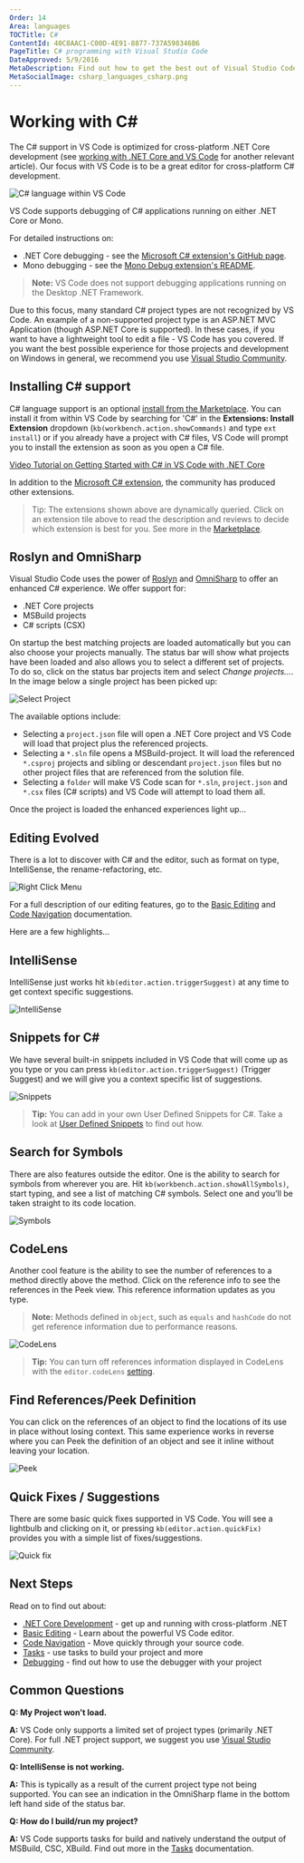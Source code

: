 ```yaml
---
Order: 14
Area: languages
TOCTitle: C#
ContentId: 40C8AAC1-C00D-4E91-8877-737A598346B6
PageTitle: C# programming with Visual Studio Code
DateApproved: 5/9/2016
MetaDescription: Find out how to get the best out of Visual Studio Code and C#.
MetaSocialImage: csharp_languages_csharp.png
---
```

# Working with C&#35;

The C# support in VS Code is optimized for cross-platform .NET Core development (see [working with .NET Core and VS Code](/docs/other/dotnet.md) for another relevant article).  Our focus with VS Code is to be a great editor for cross-platform C# development.

![C# language within VS Code](images/csharp/c_sharp_hero.png)

VS Code supports debugging of C# applications running on either .NET Core or Mono.

For detailed instructions on:

* .NET Core debugging - see the [Microsoft C# extension's GitHub page](https://github.com/OmniSharp/omnisharp-vscode/blob/master/debugger.md).
* Mono debugging - see the [Mono Debug extension's README](https://marketplace.visualstudio.com/items?itemName=ms-vscode.mono-debug).

>**Note:** VS Code does not support debugging applications running on the Desktop .NET Framework.

Due to this focus, many standard C# project types are not recognized by VS Code.  An example of a non-supported project type is an ASP.NET MVC Application (though ASP.NET Core is supported).  In these cases, if you want to have a lightweight tool to edit a file - VS Code has you covered.  If you want the best possible experience for those projects and development on Windows in general, we recommend you use [Visual Studio Community](https://www.visualstudio.com/products/visual-studio-community-vs).

## Installing C&#35; support

C# language support is an optional [install from the Marketplace](https://marketplace.visualstudio.com/items?itemName=ms-vscode.csharp). You can install it from within VS Code by searching for 'C#' in the **Extensions: Install Extension** dropdown (`kb(workbench.action.showCommands)` and type `ext install`) or if you already have a project with C# files, VS Code will prompt you to install the extension as soon as you open a C# file.

[Video Tutorial on Getting Started with C# in VS Code with .NET Core](https://channel9.msdn.com/Blogs/dotnet/Get-started-with-VS-Code-using-CSharp-and-NET-Core)

In addition to the [Microsoft C# extension](https://marketplace.visualstudio.com/items?itemName=ms-vscode.csharp), the community has produced other extensions.

<div class="marketplace-extensions-csharp"></div>

> Tip: The extensions shown above are dynamically queried. Click on an extension tile above to read the description and reviews to decide which extension is best for you. See more in the [Marketplace](https://marketplace.visualstudio.com).

## Roslyn and OmniSharp

Visual Studio Code uses the power of [Roslyn](https://github.com/dotnet/roslyn) and [OmniSharp](http://www.omnisharp.net) to offer an enhanced C# experience.  We offer support for:

- .NET Core projects
- MSBuild projects
- C# scripts (CSX)

On startup the best matching projects are loaded automatically but you can also choose your projects manually.  The status bar will show what projects have been loaded and also allows you to select a different set of projects. To do so, click on the status bar projects item and select *Change projects…*.  In the image below a single project has been picked up:

![Select Project](images/csharp/selectproject.png)

The available options include:

* Selecting a ```project.json``` file will open a .NET Core project and VS Code will load that project plus the referenced projects.
* Selecting a ```*.sln``` file opens a MSBuild-project. It will load the referenced ```*.csproj``` projects and sibling or descendant ```project.json``` files but no other project files that are referenced from the solution file.
* Selecting a ```folder``` will make VS Code scan for ```*.sln```, ```project.json``` and ```*.csx``` files (C# scripts) and VS Code will attempt to load them all.

Once the project is loaded the enhanced experiences light up...

## Editing Evolved

There is a lot to discover with C# and the editor, such as format on type, IntelliSense, the rename-refactoring, etc.

![Right Click Menu](images/csharp/editingevolved.png)

For a full description of our editing features, go to the [Basic Editing](/docs/editor/codebasics.md) and [Code Navigation](/docs/editor/editingevolved.md) documentation.

Here are a few highlights...

## IntelliSense

IntelliSense just works hit `kb(editor.action.triggerSuggest)` at any time to get context specific suggestions.

![IntelliSense](images/csharp/intellisense.png)

## Snippets for C&#35;

We have several built-in snippets included in VS Code that will come up as you type or you can press `kb(editor.action.triggerSuggest)` (Trigger Suggest) and we will give you a context specific list of suggestions.

![Snippets](images/csharp/snippet.png)

>**Tip:** You can add in your own User Defined Snippets for C#.  Take a look at [User Defined Snippets](/docs/editor/userdefinedsnippets.md) to find out how.

## Search for Symbols

There are also features outside the editor. One is the ability to search for symbols from wherever you are. Hit `kb(workbench.action.showAllSymbols)`, start typing, and see a list of matching C# symbols. Select one and you’ll be taken straight to its code location.

![Symbols](images/csharp/symbols.png)

## CodeLens

Another cool feature is the ability to see the number of references to a method directly above the method. Click on the reference info to see the references in the Peek view.  This reference information updates as you type.

>**Note:** Methods defined in `object`, such as `equals` and `hashCode` do not get reference information due to performance reasons.

![CodeLens](images/csharp/codelens.png)

>**Tip:** You can turn off references information displayed in CodeLens with the `editor.codeLens` [setting](/docs/getstarted/settings.md).

## Find References/Peek Definition

You can click on the references of an object to find the locations of its use in place without losing context.  This same experience works in reverse where you can Peek the definition of an object and see it inline without leaving your location.

![Peek](images/csharp/peek.png)

## Quick Fixes / Suggestions

There are some basic quick fixes supported in VS Code.  You will see a lightbulb and clicking on it, or pressing `kb(editor.action.quickFix)` provides you with a simple list of fixes/suggestions.

![Quick fix](images/csharp/lightbulb.png)

## Next Steps

Read on to find out about:

* [.NET Core Development](/docs/other/dotnet.md) - get up and running with cross-platform .NET
* [Basic Editing](/docs/editor/codebasics.md) - Learn about the powerful VS Code editor.
* [Code Navigation](/docs/editor/editingevolved.md) - Move quickly through your source code.
* [Tasks](/docs/editor/tasks.md) - use tasks to build your project and more
* [Debugging](/docs/editor/debugging.md) - find out how to use the debugger with your project

## Common Questions

**Q: My Project won't load.**

**A:** VS Code only supports a limited set of project types (primarily .NET Core).  For full .NET project support, we suggest you use [Visual Studio Community](https://www.visualstudio.com/products/visual-studio-community-vs).

**Q: IntelliSense is not working.**

**A:** This is typically as a result of the current project type not being supported.  You can see an indication in the OmniSharp flame in the bottom left hand side of the status bar.

**Q: How do I build/run my project?**

**A:** VS Code supports tasks for build and natively understand the output of MSBuild, CSC, XBuild.  Find out more in the [Tasks](/docs/editor/tasks.md) documentation.

